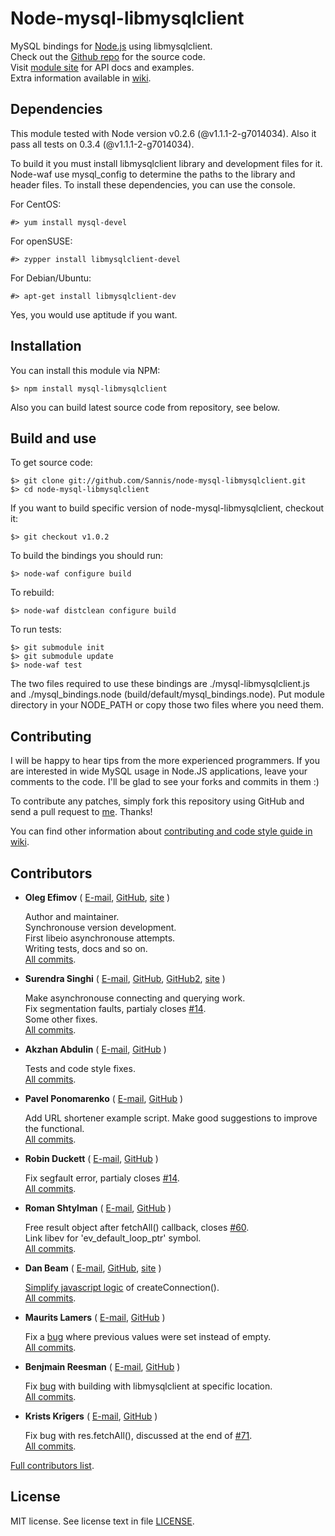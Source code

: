 Node-mysql-libmysqlclient
=========================

MySQL bindings for [Node.js] using libmysqlclient.  
Check out the [Github repo] for the source code.  
Visit [module site] for API docs and examples.  
Extra information available in [wiki].

[Node.js]: http://nodejs.org/
[Github repo]: https://github.com/Sannis/node-mysql-libmysqlclient
[module site]: http://sannis.github.com/node-mysql-libmysqlclient
[wiki]: https://github.com/Sannis/node-mysql-libmysqlclient/wiki


Dependencies
------------

This module tested with Node version v0.2.6 (@v1.1.1-2-g7014034).
Also it pass all tests on 0.3.4 (@v1.1.1-2-g7014034).

To build it you must install libmysqlclient library and development files for it.
Node-waf use mysql_config to determine the paths to the library and header files.
To install these dependencies, you can use the console.

For CentOS:

    #> yum install mysql-devel

For openSUSE:

    #> zypper install libmysqlclient-devel

For Debian/Ubuntu:

    #> apt-get install libmysqlclient-dev

Yes, you would use aptitude if you want.


Installation
------------

You can install this module via NPM:

    $> npm install mysql-libmysqlclient

Also you can build latest source code from repository, see below.


Build and use
-------------

To get source code:

    $> git clone git://github.com/Sannis/node-mysql-libmysqlclient.git
    $> cd node-mysql-libmysqlclient

If you want to build specific version of node-mysql-libmysqlclient, checkout it:

    $> git checkout v1.0.2

To build the bindings you should run:

    $> node-waf configure build

To rebuild:

    $> node-waf distclean configure build

To run tests:

    $> git submodule init
    $> git submodule update
    $> node-waf test

The two files required to use these bindings are ./mysql-libmysqlclient.js and
./mysql\_bindings.node (build/default/mysql\_bindings.node).
Put module directory in your NODE_PATH or copy those two files where you need them.


Contributing
------------

I will be happy to hear tips from the more experienced programmers.
If you are interested in wide MySQL usage in Node.JS applications,
leave your comments to the code.
I'll be glad to see your forks and commits in them :)

To contribute any patches, simply fork this repository using GitHub
and send a pull request to [me](https://github.com/Sannis). Thanks!

You can find other information about [contributing and code style guide in wiki](https://github.com/Sannis/node-mysql-libmysqlclient/wiki/contributing).


Contributors
------------

* **Oleg Efimov** ( [E-mail](mailto:efimovov@gmail.com), [GitHub](https://github.com/Sannis), [site](http://sannis.ru) \)

  Author and maintainer.  
  Synchronouse version development.  
  First libeio asynchronouse attempts.  
  Writing tests, docs and so on.  
  [All commits](https://github.com/Sannis/node-mysql-libmysqlclient/commits/master?author=Sannis).


* **Surendra Singhi** ( [E-mail](mailto:ssinghi@kreeti.com), [GitHub](https://github.com/ssinghi), [GitHub2](https://github.com/kreetitech), [site](http://ssinghi.kreeti.com) \)

  Make asynchronouse connecting and querying work.  
  Fix segmentation faults, partialy closes [#14](https://github.com/Sannis/node-mysql-libmysqlclient/issues/14/find).  
  Some other fixes.  
  [All commits](https://github.com/Sannis/node-mysql-libmysqlclient/commits/master?author=ssinghi).


* **Akzhan Abdulin** ( [E-mail](mailto:akzhan.abdulin@gmail.com), [GitHub](https://github.com/akzhan) \)

  Tests and code style fixes.  
  [All commits](https://github.com/Sannis/node-mysql-libmysqlclient/commits/master?author=akzhan).


* **Pavel Ponomarenko** ( [E-mail](mailto:shocksilien@gmail.com), [GitHub](https://github.com/theshock) \)

  Add URL shortener example script. Make good suggestions to improve the functional.  
  [All commits](https://github.com/Sannis/node-mysql-libmysqlclient/commits/master?author=theshock).


* **Robin Duckett** ( [E-mail](mailto:robin.duckett@gmail.com), [GitHub](https://github.com/robinduckett) \)

  Fix segfault error, partialy closes [#14](https://github.com/Sannis/node-mysql-libmysqlclient/issues/14/find).  
  [All commits](https://github.com/Sannis/node-mysql-libmysqlclient/commits/master?author=robinduckett).


* **Roman Shtylman** ( [E-mail](mailto:shtylman@gmail.com), [GitHub](https://github.com/shtylman) \)

  Free result object after fetchAll() callback, closes [#60](https://github.com/Sannis/node-mysql-libmysqlclient/issues/60/find).  
  Link libev for 'ev_default_loop_ptr' symbol.  
  [All commits](https://github.com/Sannis/node-mysql-libmysqlclient/commits/master?author=shtylman).


* **Dan Beam** ( [E-mail](mailto:dan@danbeam.org), [GitHub](https://github.com/danbeam), [site](http://danbeam.org) \)

  [Simplify javascript logic](https://github.com/Sannis/node-mysql-libmysqlclient/commit/97040c3e7a5d4673ca6f340d8a9bc69da8e398d8) of createConnection().  
  [All commits](https://github.com/Sannis/node-mysql-libmysqlclient/commits/master?author=danbeam).


* **Maurits Lamers** ( [E-mail](mailto:maurits@weidestraat.nl), [GitHub](https://github.com/mauritslamers) \)

  Fix a [bug](https://github.com/Sannis/node-mysql-libmysqlclient/commit/c4071181404362b60b9d3a3aed9784b25459fffa) where previous values were set instead of empty.  
  [All commits](https://github.com/Sannis/node-mysql-libmysqlclient/commits/master?author=mauritslamers).


* **Benjmain Reesman** ( [E-mail](mailto:ben.reesman@gmail.com), [GitHub](https://github.com/benreesman) \)

  Fix [bug](https://github.com/Sannis/node-mysql-libmysqlclient/issues/50/find) with building with libmysqlclient at specific location.  
  [All commits](https://github.com/Sannis/node-mysql-libmysqlclient/commits/master?author=benreesman).


* **Krists Krīgers** ( [E-mail](mailto:kristsk@cdi.lv), [GitHub](https://github.com/kristsk) \)

  Fix bug with res.fetchAll(), discussed at the end of [#71](https://github.com/Sannis/node-mysql-libmysqlclient/issues/71/find).  
  [All commits](https://github.com/Sannis/node-mysql-libmysqlclient/commits/master?author=kristsk).


[Full contributors list](https://github.com/Sannis/node-mysql-libmysqlclient/contributors).


License
-------

MIT license. See license text in file [LICENSE](https://github.com/Sannis/node-mysql-libmysqlclient/blob/master/LICENSE).


